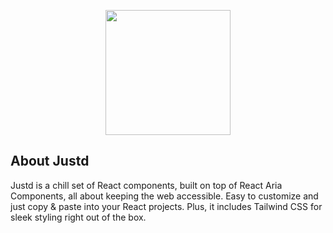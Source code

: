 <p align="center"><a href="https://getjustd.com" target="_blank"><img src="https://raw.githubusercontent.com/justdlabs/.github/4ab9480d0f66004fe7e27a0941e18e2aeaf6617d/profile/logo.svg" width="200"></a></p>

## About Justd 

Justd is a chill set of React components, built on top of React Aria Components, all about keeping the web accessible. Easy to customize and just copy & paste into your React projects. Plus, it includes Tailwind CSS for sleek styling right out of the box. 
